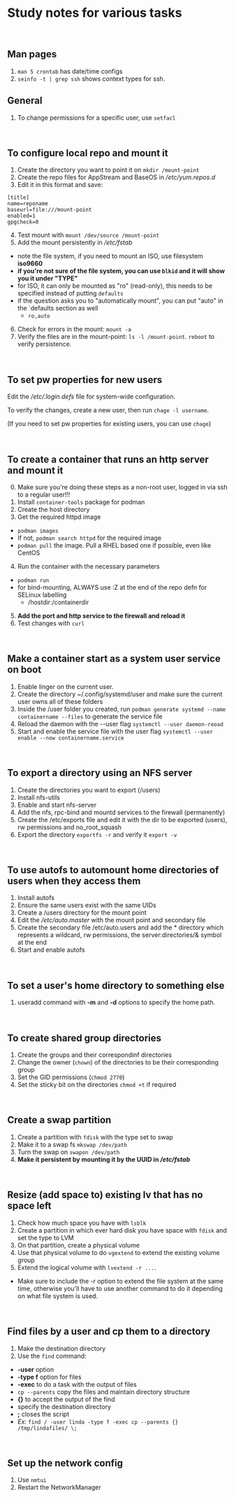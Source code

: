 # Study notes for various tasks

<br>

## Man pages 
1. `man 5 crontab` has date/time configs
2. `seinfo -t | grep ssh` shows context types for ssh. 


## General
1. To change permissions for a specific user, use `setfacl`


<br>

## To configure local repo and mount it
1. Create the directory you want to point it on `mkdir /mount-point`
2. Create the repo files for AppStream and BaseOS in */etc/yum.repos.d*
3. Edit it in this format and save:

```vim
[title]
name=reponame
baseurl=file:///mount-point
enabled=1
gpgcheck=0
```
4. Test mount with `mount /dev/source /mount-point`
5. Add the mount persistently in */etc/fstab*
  - note the file system, if you need to mount an ISO, use filesystem **iso9660**
  - **if you're not sure of the file system, you can use `blkid` and it will show you it under "TYPE"**
  - for ISO, it can only be mounted as "ro" (read-only), this needs to be specified instead of putting `defaults`
  - if the question asks you to "automatically mount", you can put "auto" in the `defaults section as well
    - `ro,auto`
6. Check for errors in the mount: `mount -a`
7. Verify the files are in the mount-point: `ls -l /mount-point`. `reboot` to verify persistence.

<br>

## To set pw properties for new users
Edit the */etc/.login.defs* file for system-wide configuration.

To verify the changes, create a new user, then run `chage -l username`.

(If you need to set pw properties for existing users, you can use `chage`)

<br>

## To create a container that runs an http server and mount it

0. Make sure you're doing these steps as a non-root user, logged in via ssh to a regular user!!!
1. Install `container-tools` package for podman
2. Create the host directory
3. Get the required httpd image
  - `podman images`
  - If not, `podman search httpd` for the required image
  - `podman pull` the image. Pull a RHEL based one if possible, even like CentOS
4. Run the container with the necessary parameters
  - `podman run`
  - for bind-mounting, ALWAYS use :Z at the end of the repo defn for SELinux labelling
    - /hostdir:/containerdir
5. **Add the port and http service to the firewall and reload it**
6. Test changes with `curl`

<br>

## Make a container start as a system user service on boot

1. Enable linger on the current user.
2. Create the directory ~/.config/systemd/user and make sure the current user owns all of these folders
3. Inside the /user folder you created, run `podman generate systemd --name containername --files` to generate the service file
4. Reload the daemon with the --user flag `systemctl --user daemon-reoad`
5. Start and enable the service file with the user flag `systemctl --user enable --now containername.service`

<br>

## To export a directory using an NFS server

1. Create the directories you want to export (/users)
2. Install nfs-utils
3. Enable and start nfs-server
4. Add the nfs, rpc-bind and mountd services to the firewall (permanently)
5. Create the /etc/exports file and edit it with the dir to be exported (users), rw permissions and no_root_squash
6. Export the directory `exportfs -r` and verify it `export -v`

<br>

## To use autofs to automount home directories of users when they access them

1. Install autofs
2. Ensure the same users exist with the same UIDs
3. Create a /users directory for the mount point
4. Edit the */etc/auto.master* with the mount point and secondary file
5. Create the secondary file /etc/auto.users and add the * directory which represents a wildcard, rw permissions, the server:directories/& symbol at the end
6. Start and enable autofs

<br>

## To set a user's home directory to something else

1. useradd command with **-m** and **-d** options to specify the home path.

<br>

## To create shared group directories 

1. Create the groups and their correspondinf directories
2. Change the owner (`chown`) of the directories to be their corresponding group 
3. Set the GID permissions (`chmod 2770`)
4. Set the sticky bit on the directories `chmod +t` if required

<br>

## Create a swap partition

1. Create a partition with `fdisk` with the type set to swap
2. Make it to a swap fs `mkswap /dev/path`  
3. Turn the swap on `swapon /dev/path`
4. **Make it persistent by mounting it by the UUID in */etc/fstab***

<br>

## Resize (add space to) existing lv that has no space left
1. Check how much space you have with `lsblk` 
2. Create a partition in which ever hard disk you have space with `fdisk` and set the type to LVM
3. On that partition, create a physical volume
4. Use that physical volume to do `vgextend` to extend the existing volume group 
5. Extend the logical volume with `lvextend -r ...`.
  - Make sure to include the -r option to extend the file system at the same time, otherwise you'll have to use another command to do it depending on what file system is used.

<br>

## Find files by a user and cp them to a directory
1. Make the destination directory
2. Use the `find` command:
  - **-user** option 
  - **-type f** option for files 
  - **-exec** to do a task with the output of files
  - `cp --parents` copy the files and maintain directory structure
  - **{}** to accept the output of the find
  - specify the destination directory
  - **\;** closes the script 
  - *Ex:* `find / -user linda -type f -exec cp --parents {} /tmp/lindafiles/ \;`

<br>

## Set up the network config
1. Use `nmtui` 
2. Restart the NetworkManager